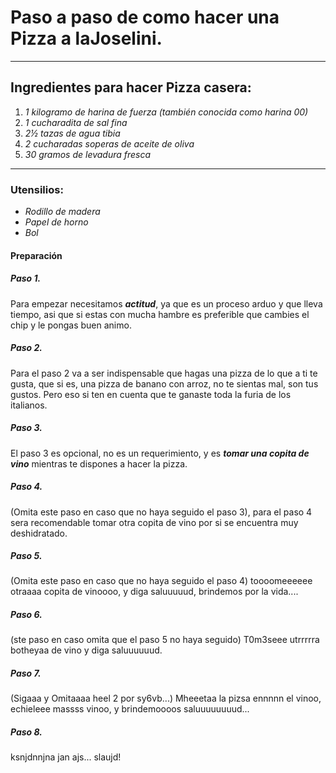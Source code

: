 # Paso a paso de como hacer una **Pizza** a la**Joselini**.

---

## Ingredientes para hacer **Pizza** casera:
1. _1 kilogramo de harina de fuerza (también conocida como harina 00)_
2. _1 cucharadita de sal fina_
4. _2½ tazas de agua tibia_
5. _2 cucharadas soperas de aceite de oliva_
8. _30 gramos de levadura fresca_

---

 ### Utensilios:
*  _Rodillo de madera_
* _Papel de horno_
* _Bol_

#### **Preparación**

##### Paso 1.
 Para empezar necesitamos ***actitud***, ya que es un proceso arduo y que lleva tiempo, asi que si estas con mucha hambre es preferible que cambies el chip y le pongas buen animo.

##### Paso 2. 
 Para el paso 2 va a ser indispensable que hagas una pizza de lo que a ti te gusta, que si es, una pizza de banano con arroz, no te sientas mal, son tus gustos. Pero eso si ten en cuenta que te ganaste toda la furia de los italianos.

##### Paso 3. 
El paso 3 es opcional, no es un requerimiento, y es ***tomar una copita de vino*** mientras te dispones a hacer la pizza.

##### Paso 4. 
(Omita este paso en caso que no haya seguido el paso 3), para el paso 4 sera recomendable tomar otra copita de vino por si se encuentra muy deshidratado.

##### Paso 5. 
(Omita este paso en caso que no haya seguido el paso 4) toooomeeeeee otraaaa copita de vinoooo, y diga saluuuuud, brindemos por la vida....

##### Paso 6.
(ste paso en caso omita  que el paso 5 no haya seguido) T0m3seee utrrrrra botheyaa de vino y diga saluuuuuud.

##### Paso 7. 
(Sigaaa y Omitaaaa heel 2  por sy6vb...) Mheeetaa la   pizsa ennnnn el vinoo, echieleee massss vinoo, y brindemoooos saluuuuuuuud...

##### Paso 8. 
ksnjdnnjna jan ajs... slaujd!
